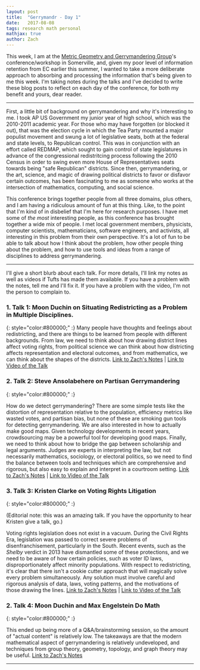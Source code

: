 ```yaml
---
layout: post
title:  "Gerrymandr - Day 1"
date:   2017-08-08
tags: research math personal
mathjax: true
author: Zach
---
```


This week, I am at the [Metric Geometry and Gerrymandering Group](sites.tufts.edu/gerrymandr)'s conference/workshop in Somerville, and, given my poor level of information retention from EC earlier this summer, I wanted to take a more deliberate approach to absorbing and processing the information that's being given to me this week.  I'm taking notes during the talks and I've decided to write these blog posts to reflect on each day of the conference, for both my benefit and yours, dear reader.

----



First, a little bit of background on gerrymandering and why it's interesting to me.  I took AP US Government my junior year of high school, which was the 2010-2011 academic year.  For those who may have forgotten (or blocked it out), that was the election cycle in which the Tea Party mounted a major populist movement and swung a lot of legislative seats, both at the federal and state levels, to Republican control.  This was in conjunction with an effort called REDMAP, which sought to gain control of state legislatures in advance of the congressional redistritcing process following the 2010 Census in order to swing even more House of Representatives seats towards being "safe Republican" districts.  Since then, gerrymandering, or the art, science, and magic of drawing political districts to favor or disfavor certain outcomes, has been fascinating to me as someone who works at the intersection of mathematics, computing, and social science.


This conference brings together people from all three domains, plus others, and I am having a ridiculous amount of fun at this thing.  Like, to the point that I'm kind of in disbelief that I'm here for research purposes.  I have met some of *the most* interesting people, as this conference has brought together a wide mix of people.  I met local government members, physicists, computer scientists, mathematicians, software engineers, and activists, all interesting in this problem from their own perspective.  It's a lot of fun to be able to talk about how I think about the problem, how other people thing about the problem, and how to use tools and ideas from a range of disciplines to address gerrymandering.

----

I'll give a short blurb about each talk.  For more details, I'll link my notes as well as videos if Tufts has made them available.  If you have a problem with the notes, tell me and I'll fix it.  If you have a problem with the video, I'm not the person to complain to.

### 1. Talk 1: Moon Duchin on Situating Redistricting as a Problem in Multiple Disciplines. 
{: style="color:#800000;" :} 
Many people have thoughts and feelings about redistricting, and there are things to be learned from people with different backgrounds.  From law, we need to think about how drawing district lines affect voting rights, from political science we can think about how districting affects representation and electoral outcomes, and from mathematics, we can think about the shapes of the districts. [Link to Zach's Notes](http://zachschutzman.com/assets/notes/mggg.pdf#page=2) \| [Link to Video of the Talk](sites.tufts.edu/gerrymandr)

### 2. Talk 2: Steve Ansolabehere on Partisan Gerrymandering 
{: style="color:#800000;" :} 

How do we detect gerrymandering?  There are some simple tests like the distortion of representation relative to the population, efficiency metrics like wasted votes, and partisan bias, but none of these are smoking gun tools for detecting gerrymandering.  We are also interested in how to actually make good maps. Given technology developments in recent years, crowdsourcing may be a powerful tool for developing good maps.  Finally, we need to think about how to bridge the gap between scholarship and legal arguments.  Judges are experts in interpreting the law, but not necessarily mathematics, sociology, or electoral politics, so we need to find the balance between tools and techniques which are comprehensive and rigorous, but also easy to explain and interpret in a courtroom setting. [Link to Zach's Notes](http://zachschutzman.com/assets/notes/mggg.pdf#page=6) \| [Link to Video of the Talk](sites.tufts.edu/gerrymandr)


### 3. Talk 3: Kristen Clarke on Voting Rights Litigation
{: style="color:#800000;" :} 

(Editorial note: this was an amazing talk.  If you have the opportunity to hear Kristen give a talk, go.)

Voting rights legislation does not exist in a vacuum.  During the Civil Rights Era, legislation was passed to correct severe problems of disenfranchisement, particularly in the South.  Recent events, such as the *Shelby* verdict in 2013 have dismantled some of these protections, and we need to be aware of how certain policies, such as voter ID laws, disproportionately affect minority populations.  With respect to redistricting, it's clear that there isn't a cookie cutter approach that will magically solve every problem simultaneously.  Any solution must involve careful and rigorous analysis of data, laws, voting patterns, and the motivations of those drawing the lines. [Link to Zach's Notes](http://zachschutzman.com/assets/notes/mggg.pdf#page=8) \| [Link to Video of the Talk](sites.tufts.edu/gerrymandr)


### 2. Talk 4: Moon Duchin and Max Engelstein Do Math 
{: style="color:#800000;" :} 

This ended up being more of a Q&A/brainstorming session, so the amount of "actual content" is relatively low.  The takeaways are that the modern mathematical aspect of gerrymandering is relatively undeveloped, and techniques from group theory, geometry, topology, and graph theory may be useful. [Link to Zach's Notes](http://zachschutzman.com/assets/notes/mggg.pdf#page=10)

----


